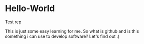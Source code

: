 # Hello-World
Test rep

This is just some easy learning for me.
So what is github and is this something i can use to develop software?
Let's find out :)
